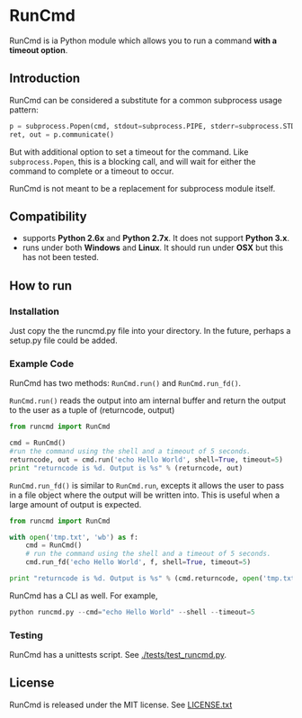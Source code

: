 # RunCmd #

RunCmd is ia Python module which allows you to run a command **with a timeout option**.

## Introduction ##

RunCmd can be considered a substitute for a common subprocess usage pattern:

```python
p = subprocess.Popen(cmd, stdout=subprocess.PIPE, stderr=subprocess.STDOUT)
ret, out = p.communicate()
```

But with additional option to set a timeout for the command. Like `subprocess.Popen`, this is a blocking call, and will wait for either the command to complete or a timeout to occur.

RunCmd is not meant to be a replacement for subprocess module itself.

## Compatibility ##

* supports **Python 2.6x** and **Python 2.7x**. It does not support **Python 3.x**.
* runs under both **Windows** and **Linux**. It should run under **OSX** but this has not been tested.

## How to run ##

### Installation ###
Just copy the the runcmd.py file into your directory. In the future, perhaps a setup.py file could be added.

### Example Code ###
RunCmd has two methods: `RunCmd.run()` and `RunCmd.run_fd()`.

`RunCmd.run()` reads the output into am internal buffer and return the output to the user as a tuple of (returncode, output)

```python
from runcmd import RunCmd

cmd = RunCmd()
#run the command using the shell and a timeout of 5 seconds.
returncode, out = cmd.run('echo Hello World', shell=True, timeout=5)
print "returncode is %d. Output is %s" % (returncode, out)
```

`RunCmd.run_fd()` is similar to `RunCmd.run`, excepts it allows the user to pass in a file object where the output will be written into. This is useful when a large amount of output is expected.
```python
from runcmd import RunCmd

with open('tmp.txt', 'wb') as f:
    cmd = RunCmd()
    # run the command using the shell and a timeout of 5 seconds.
    cmd.run_fd('echo Hello World', f, shell=True, timeout=5)

print "returncode is %d. Output is %s" % (cmd.returncode, open('tmp.txt', 'rb').read())
```
RunCmd has a CLI as well. For example,
```python
python runcmd.py --cmd="echo Hello World" --shell --timeout=5
```

### Testing ###
RunCmd has a unittests script. See [./tests/test_runcmd.py](./tests/test_runcmd.py).

## License ##
RunCmd is released under the MIT license. See [LICENSE.txt](./LICENSE.txt)
